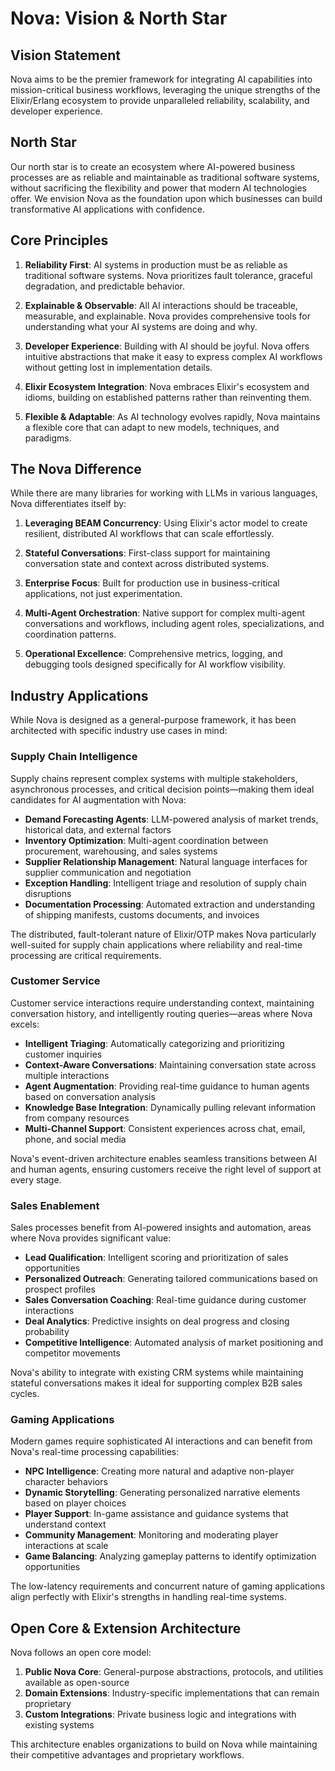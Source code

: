 # Nova: Vision & North Star

## Vision Statement

Nova aims to be the premier framework for integrating AI capabilities into mission-critical business workflows, leveraging the unique strengths of the Elixir/Erlang ecosystem to provide unparalleled reliability, scalability, and developer experience.

## North Star

Our north star is to create an ecosystem where AI-powered business processes are as reliable and maintainable as traditional software systems, without sacrificing the flexibility and power that modern AI technologies offer. We envision Nova as the foundation upon which businesses can build transformative AI applications with confidence.

## Core Principles

1. **Reliability First**: AI systems in production must be as reliable as traditional software systems. Nova prioritizes fault tolerance, graceful degradation, and predictable behavior.

2. **Explainable & Observable**: All AI interactions should be traceable, measurable, and explainable. Nova provides comprehensive tools for understanding what your AI systems are doing and why.

3. **Developer Experience**: Building with AI should be joyful. Nova offers intuitive abstractions that make it easy to express complex AI workflows without getting lost in implementation details.

4. **Elixir Ecosystem Integration**: Nova embraces Elixir's ecosystem and idioms, building on established patterns rather than reinventing them.

5. **Flexible & Adaptable**: As AI technology evolves rapidly, Nova maintains a flexible core that can adapt to new models, techniques, and paradigms.

## The Nova Difference

While there are many libraries for working with LLMs in various languages, Nova differentiates itself by:

1. **Leveraging BEAM Concurrency**: Using Elixir's actor model to create resilient, distributed AI workflows that can scale effortlessly.

2. **Stateful Conversations**: First-class support for maintaining conversation state and context across distributed systems.

3. **Enterprise Focus**: Built for production use in business-critical applications, not just experimentation.

4. **Multi-Agent Orchestration**: Native support for complex multi-agent conversations and workflows, including agent roles, specializations, and coordination patterns.

5. **Operational Excellence**: Comprehensive metrics, logging, and debugging tools designed specifically for AI workflow visibility.

## Industry Applications

While Nova is designed as a general-purpose framework, it has been architected with specific industry use cases in mind:

### Supply Chain Intelligence

Supply chains represent complex systems with multiple stakeholders, asynchronous processes, and critical decision points—making them ideal candidates for AI augmentation with Nova:

- **Demand Forecasting Agents**: LLM-powered analysis of market trends, historical data, and external factors
- **Inventory Optimization**: Multi-agent coordination between procurement, warehousing, and sales systems
- **Supplier Relationship Management**: Natural language interfaces for supplier communication and negotiation
- **Exception Handling**: Intelligent triage and resolution of supply chain disruptions
- **Documentation Processing**: Automated extraction and understanding of shipping manifests, customs documents, and invoices

The distributed, fault-tolerant nature of Elixir/OTP makes Nova particularly well-suited for supply chain applications where reliability and real-time processing are critical requirements.

### Customer Service

Customer service interactions require understanding context, maintaining conversation history, and intelligently routing queries—areas where Nova excels:

- **Intelligent Triaging**: Automatically categorizing and prioritizing customer inquiries
- **Context-Aware Conversations**: Maintaining conversation state across multiple interactions
- **Agent Augmentation**: Providing real-time guidance to human agents based on conversation analysis
- **Knowledge Base Integration**: Dynamically pulling relevant information from company resources
- **Multi-Channel Support**: Consistent experiences across chat, email, phone, and social media

Nova's event-driven architecture enables seamless transitions between AI and human agents, ensuring customers receive the right level of support at every stage.

### Sales Enablement

Sales processes benefit from AI-powered insights and automation, areas where Nova provides significant value:

- **Lead Qualification**: Intelligent scoring and prioritization of sales opportunities
- **Personalized Outreach**: Generating tailored communications based on prospect profiles
- **Sales Conversation Coaching**: Real-time guidance during customer interactions
- **Deal Analytics**: Predictive insights on deal progress and closing probability
- **Competitive Intelligence**: Automated analysis of market positioning and competitor movements

Nova's ability to integrate with existing CRM systems while maintaining stateful conversations makes it ideal for supporting complex B2B sales cycles.

### Gaming Applications

Modern games require sophisticated AI interactions and can benefit from Nova's real-time processing capabilities:

- **NPC Intelligence**: Creating more natural and adaptive non-player character behaviors
- **Dynamic Storytelling**: Generating personalized narrative elements based on player choices
- **Player Support**: In-game assistance and guidance systems that understand context
- **Community Management**: Monitoring and moderating player interactions at scale
- **Game Balancing**: Analyzing gameplay patterns to identify optimization opportunities

The low-latency requirements and concurrent nature of gaming applications align perfectly with Elixir's strengths in handling real-time systems.

## Open Core & Extension Architecture

Nova follows an open core model:

1. **Public Nova Core**: General-purpose abstractions, protocols, and utilities available as open-source
2. **Domain Extensions**: Industry-specific implementations that can remain proprietary
3. **Custom Integrations**: Private business logic and integrations with existing systems

This architecture enables organizations to build on Nova while maintaining their competitive advantages and proprietary workflows.
